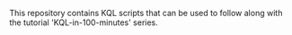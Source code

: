 
This repository contains KQL scripts that can be used to follow along with the tutorial 'KQL-in-100-minutes' series.
